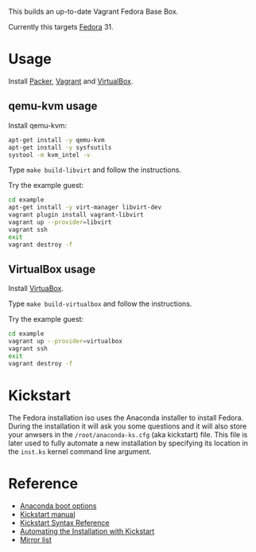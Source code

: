This builds an up-to-date Vagrant Fedora Base Box.

Currently this targets [Fedora](https://fedoraproject.org/) 31.


# Usage

Install [Packer](https://www.packer.io/), [Vagrant](https://www.vagrantup.com/) and [VirtualBox](https://www.virtualbox.org/).

## qemu-kvm usage

Install qemu-kvm:

```bash
apt-get install -y qemu-kvm
apt-get install -y sysfsutils
systool -m kvm_intel -v
```

Type `make build-libvirt` and follow the instructions.

Try the example guest:

```bash
cd example
apt-get install -y virt-manager libvirt-dev
vagrant plugin install vagrant-libvirt
vagrant up --provider=libvirt
vagrant ssh
exit
vagrant destroy -f
```

## VirtualBox usage

Install [VirtuaBox](https://www.virtualbox.org/).

Type `make build-virtualbox` and follow the instructions.

Try the example guest:

```bash
cd example
vagrant up --provider=virtualbox
vagrant ssh
exit
vagrant destroy -f
```


# Kickstart

The Fedora installation iso uses the Anaconda installer to install Fedora.
During the installation it will ask you some questions and it will also
store your anwsers in the `/root/anaconda-ks.cfg` (aka kickstart) file.
This file is later used to fully automate a new installation by specifying
its location in the `inst.ks` kernel command line argument.


# Reference

* [Anaconda boot options](https://docs.fedoraproject.org/en-US/fedora/f31/install-guide/advanced/Boot_Options/)
* [Kickstart manual](http://pykickstart.readthedocs.io/en/latest/kickstart-docs.html)
* [Kickstart Syntax Reference](https://docs.fedoraproject.org/en-US/fedora/f31/install-guide/appendixes/Kickstart_Syntax_Reference/#appe-kickstart-syntax-reference)
* [Automating the Installation with Kickstart](https://docs.fedoraproject.org/en-US/fedora/f31/install-guide/advanced/Kickstart_Installations/)
* [Mirror list](https://admin.fedoraproject.org/mirrormanager/)
